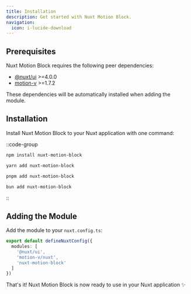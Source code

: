 ```yaml
---
title: Installation
description: Get started with Nuxt Motion Block.
navigation:
  icon: i-lucide-download
---
```


## Prerequisites

Nuxt Motion Block requires the following peer dependencies:

- [@nuxt/ui](https://ui.nuxt.com) >=4.0.0
- [motion-v](https://motion.dev) >=1.7.2

These dependencies will be automatically installed when adding the module.

## Installation

Install Nuxt Motion Block to your Nuxt application with one command:

::code-group
  ```bash [npm]
  npm install nuxt-motion-block
  ```
  ```bash [yarn]
  yarn add nuxt-motion-block
  ```
  ```bash [pnpm]
  pnpm add nuxt-motion-block
  ```
  ```bash [bun]
  bun add nuxt-motion-block
  ```
::

## Adding the Module

Add the module to your `nuxt.config.ts`:

```ts [nuxt.config.ts]
export default defineNuxtConfig({
  modules: [
    '@nuxt/ui',
    'motion-v/nuxt',
    'nuxt-motion-block'
  ]
})
```

That's it! Nuxt Motion Block is now ready to use in your Nuxt application ✨
